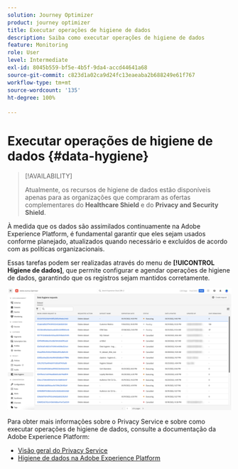 ```yaml
---
solution: Journey Optimizer
product: journey optimizer
title: Executar operações de higiene de dados
description: Saiba como executar operações de higiene de dados
feature: Monitoring
role: User
level: Intermediate
exl-id: 8045b559-bf5e-4b5f-9da4-accd44641a68
source-git-commit: c823d1a02ca9d24fc13eaeaba2b688249e61f767
workflow-type: tm+mt
source-wordcount: '135'
ht-degree: 100%

---
```


# Executar operações de higiene de dados {#data-hygiene}

>[!AVAILABILITY]
>
>Atualmente, os recursos de higiene de dados estão disponíveis apenas para as organizações que compraram as ofertas complementares do **Healthcare Shield** e do **Privacy and Security Shield**.


À medida que os dados são assimilados continuamente na Adobe Experience Platform, é fundamental garantir que eles sejam usados conforme planejado, atualizados quando necessário e excluídos de acordo com as políticas organizacionais.

Essas tarefas podem ser realizadas através do menu de **[!UICONTROL Higiene de dados]**, que permite configurar e agendar operações de higiene de dados, garantindo que os registros sejam mantidos corretamente.

![](assets/data-hygiene.png)

Para obter mais informações sobre o Privacy Service e sobre como executar operações de higiene de dados, consulte a documentação da Adobe Experience Platform:

* [Visão geral do Privacy Service](https://experienceleague.adobe.com/docs/experience-platform/privacy/home.html?lang=pt-BR)
* [Higiene de dados na Adobe Experience Platform](https://experienceleague.adobe.com/docs/experience-platform/hygiene/home.html?lang=pt-BR)
